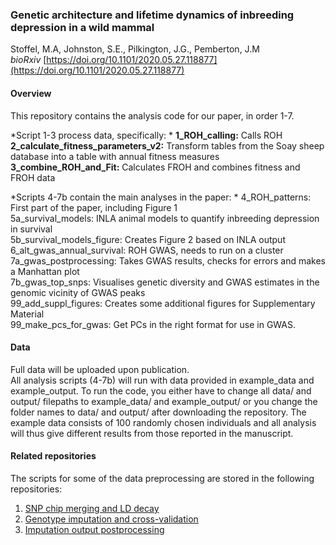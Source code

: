 ### Genetic architecture and lifetime dynamics of inbreeding depression in a wild mammal
Stoffel, M.A, Johnston, S.E., Pilkington, J.G., Pemberton, J.M  
*bioRxiv* [https://doi.org/10.1101/2020.05.27.118877](https://doi.org/10.1101/2020.05.27.118877)  

#### Overview   
This repository contains the analysis code for our paper, in order 1-7.  

*Script 1-3 process data, specifically:  *
**1_ROH_calling:** Calls ROH  
**2_calculate_fitness_parameters_v2:** Transform tables from the Soay sheep database into a table with annual fitness measures  
**3_combine_ROH_and_Fit:** Calculates FROH and combines fitness and FROH data

*Scripts 4-7b contain the main analyses in the paper:  *
4_ROH_patterns: First part of the paper, including Figure 1  
5a_survival_models: INLA animal models to quantify inbreeding depression in survival  
5b_survival_models_figure: Creates Figure 2 based on INLA output  
6_alt_gwas_annual_survival: ROH GWAS, needs to run on a cluster  
7a_gwas_postprocessing: Takes GWAS results, checks for errors and makes a Manhattan plot    
7b_gwas_top_snps: Visualises genetic diversity and GWAS estimates in the genomic vicinity of GWAS peaks  
99_add_suppl_figures: Creates some additional figures for Supplementary Material  
99_make_pcs_for_gwas: Get PCs in the right format for use in GWAS.  

#### Data
Full data will be uploaded upon publication.  
All analysis scripts (4-7b) will run with data provided in example_data and example_output. 
To run the code, you either have to change all data/ and output/ filepaths
to example_data/ and example_output/ or you change the folder names to data/ and output/
after downloading the repository. The example data consists of 100 randomly chosen
individuals and all analysis will thus give different results from those reported 
in the manuscript.

#### Related repositories
The scripts for some of the data preprocessing are stored in the following repositories:
1) [SNP chip merging and LD decay](https://github.com/mastoffel/sheep)
2) [Genotype imputation and cross-validation](https://github.com/mastoffel/imputation_eddie)
3) [Imputation output postprocessing](https://github.com/mastoffel/imputation_mac)

